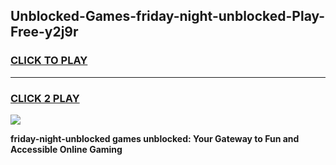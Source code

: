 
## Unblocked-Games-friday-night-unblocked-Play-Free-y2j9r
<h3>
<a href="https://premium76.site?title=friday-night-unblocked&ref=18A1">CLICK TO PLAY</a></h3>
<hr>

<h3>
<a href="https://premium76.site?title=friday-night-unblocked&ref=18A1">CLICK 2 PLAY</a>
  
</h3>

<a href="https://premium76.site?title=friday-night-unblocked&ref=18A1"><img src="https://clearcache.store/games.png"></a>


**friday-night-unblocked games unblocked: Your Gateway to Fun and Accessible Online Gaming**
